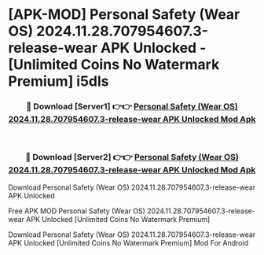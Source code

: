# [APK-MOD] Personal Safety (Wear OS) 2024.11.28.707954607.3-release-wear APK Unlocked - [Unlimited Coins No Watermark Premium] i5dls



<div align="center">
<h3>🔴 Download [Server1] 👉👉 <a href="https://momento.my/?title=Personal_Safety_(Wear_OS)_2024.11.28.707954607.3-release-wear_APK_Unlocked">Personal Safety (Wear OS) 2024.11.28.707954607.3-release-wear APK Unlocked Mod Apk</a></h3><br>

<h3>🔴 Download [Server2] 👉👉 <a href="https://momento.my/?title=Personal_Safety_(Wear_OS)_2024.11.28.707954607.3-release-wear_APK_Unlocked">Personal Safety (Wear OS) 2024.11.28.707954607.3-release-wear APK Unlocked Mod Apk</a></h3>
</div>



Download Personal Safety (Wear OS) 2024.11.28.707954607.3-release-wear APK Unlocked 

Free APK MOD Personal Safety (Wear OS) 2024.11.28.707954607.3-release-wear APK Unlocked [Unlimited Coins No Watermark Premium]

Download Personal Safety (Wear OS) 2024.11.28.707954607.3-release-wear APK Unlocked [Unlimited Coins No Watermark Premium] Mod For Android
